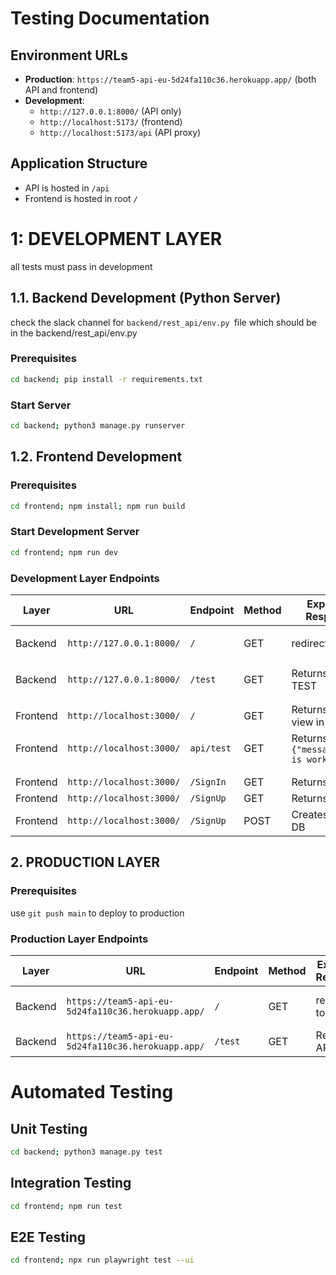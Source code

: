 # Testing Documentation

## Environment URLs

- **Production**: `https://team5-api-eu-5d24fa110c36.herokuapp.app/` (both API and frontend)
- **Development**: 
  - `http://127.0.0.1:8000/` (API only)
  - `http://localhost:5173/` (frontend)
  - `http://localhost:5173/api` (API proxy)

## Application Structure
- API is hosted in `/api`
- Frontend is hosted in root `/`

# 1: DEVELOPMENT LAYER

all tests must pass in development

## 1.1. Backend Development (Python Server)

check the slack channel for `backend/rest_api/env.py `file which should be in the backend/rest_api/env.py 

### Prerequisites
```bash
cd backend; pip install -r requirements.txt
```

### Start Server
```bash
cd backend; python3 manage.py runserver
```

## 1.2. Frontend Development

### Prerequisites
```bash
cd frontend; npm install; npm run build
```

### Start Development Server
```bash
cd frontend; npm run dev
```

### Development Layer Endpoints

| Layer | URL | Endpoint | Method | Expected Response | Development Result |
|----------|---------|------------------|-------------------|-------------------|-------------------|
| Backend | `http://127.0.0.1:8000/` | `/` | GET | redirect to test | ✅ `{"message":"API is working!"}` | 
| Backend | `http://127.0.0.1:8000/` | `/test` | GET | Returns API TEST | ✅ `{"message":"API is working!"}` |
| | | | | | |
| Frontend | `http://localhost:3000/` |`/` | GET | Returns Auth view in frontend | ✅ (2 EMs, 2 warnings) | 
| Frontend | `http://localhost:3000/` | `api/test` | GET | Returns API call `{"message":"API is working!"}` | ✅ `{"message":"API is working!"}` |
| | | | | | |
| | | | | | |
| Frontend | `http://localhost:3000/` | `/SignIn` | GET | Returns SignIn | ✅ | 
| Frontend | `http://localhost:3000/` | `/SignUp` | GET | Returns SignIn | ✅ | 
| Frontend | `http://localhost:3000/` | `/SignUp` | POST | Creates user in DB | no action | no action |



## 2. PRODUCTION LAYER

### Prerequisites

use `git push main` to deploy to production

### Production Layer Endpoints

| Layer | URL | Endpoint | Method | Expected Response | Production Result |
|----------|---------|------------------|-------------------|-------------------|-------------------|
| Backend | `https://team5-api-eu-5d24fa110c36.herokuapp.app/` | `/` | GET | redirect to test | ❌'something went wrong' 500 error |
| Backend | `https://team5-api-eu-5d24fa110c36.herokuapp.app/` | `/test` | GET | Returns API TEST | ❌  |


# Automated Testing

## Unit Testing

```bash
cd backend; python3 manage.py test
```

## Integration Testing

```bash
cd frontend; npm run test
```

## E2E Testing

```bash
cd frontend; npx run playwright test --ui
```